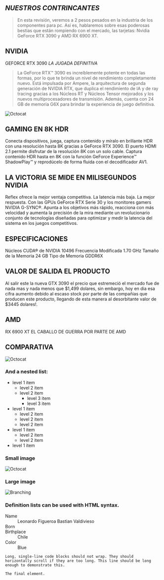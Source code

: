  ## _NUESTROS CONTRINCANTES_
>En esta revisión, veremos a 2 pesos pesados en la industria de los componentes para pc. Así es, hablaremos sobre esas poderosas bestias que están rompiendo con el mercado, las tarjetas: Nvidia GeForce RTX 3090 y AMD RX 6900 XT.
## NVIDIA                                                                                                                                                     
GEFORCE RTX 3090
_LA JUGADA DEFINITIVA_
>La GeForce RTX™ 3090 es increíblemente potente en todas las formas, por lo que te brinda un nivel de rendimiento completamente nuevo. Está impulsada por Ampere, la arquitectura de segunda generación de NVIDIA RTX, que duplica el rendimiento de IA y de ray tracing gracias a los Núcleos RT y Núcleos Tensor mejorados y los nuevos multiprocesadores de transmisión. Además, cuenta con 24 GB de memoria G6X para brindar la experiencia de juego definitiva.

![Octocat](https://www.gigabyte.com/FileUpload/Global/KeyFeature/1656/innergigabyteimages/kf-img.png)
 
 ## GAMING EN 8K HDR
Conecta dispositivos, juega, captura contenido y míralo en brillante HDR con una resolución hasta 8K gracias a GeForce RTX 3090. El puerto HDMI 2.1 permite disfrutar de la resolución 8K con un solo cable. Captura contenido HDR hasta en 8K con la función GeForce Experience™ ShadowPlay™ y reprodúcelo de forma fluida con el decodificador AV1.

## LA VICTORIA SE MIDE EN MILISEGUNDOS NVIDIA

Reflex ofrece la mejor ventaja competitiva. La latencia más baja. La mejor respuesta. Con las GPUs GeForce RTX Serie 30 y los monitores gamers NVIDIA G-SYNC®. Apunta a los objetivos más rápido, reacciona con más velocidad y aumenta la precisión de la mira mediante un revolucionario conjunto de tecnologías diseñadas para optimizar y medir la latencia del sistema en los juegos competitivos.

## ESPECIFICACIONES
Núcleos CUDA® de NVIDIA	10496
Frecuencia Modificada	1.70 GHz
Tamaño de la Memoria	24 GB
Tipo de Memoria	GDDR6X

## VALOR DE SALIDA EL PRODUCTO
Al salir este la nueva GTX 3090 el precio que estremeció el mercado fue de nada mas y nada menos que $1,499 dolares, sin embargo, hoy en dia esa cifra aumento debido al escaso
stock por parte de las compañias que producen este producto, llegando de esta manera al desorbitante valor de $3445 dolares!.






## AMD
RX 6900 XT 
EL CABALLO DE GUERRA POR PARTE DE AMD




## COMPARATIVA
![Octocat](https://www.profesionalreview.com/wp-content/uploads/2020/10/AMD-Radeon-RX-6900-XT-000165.jpg)


>
### And a nested list:

- level 1 item
  - level 2 item
  - level 2 item
    - level 3 item
    - level 3 item
- level 1 item
  - level 2 item
  - level 2 item
  - level 2 item
- level 1 item
  - level 2 item
  - level 2 item
- level 1 item

### Small image

![Octocat](https://github.githubassets.com/images/icons/emoji/octocat.png)

### Large image

![Branching](https://guides.github.com/activities/hello-world/branching.png)


### Definition lists can be used with HTML syntax.

<dl>
<dt>Name</dt>
<dd>Leonardo Figueroa        
         Bastian Valdivieso</dd>
<dt>Born</dt>
<dd></dd>
<dt>Birthplace</dt>
<dd>Chile</dd>
<dt>Color</dt>
<dd>Blue</dd>
</dl>

```
Long, single-line code blocks should not wrap. They should horizontally scroll if they are too long. This line should be long enough to demonstrate this.
```

```
The final element.
```
